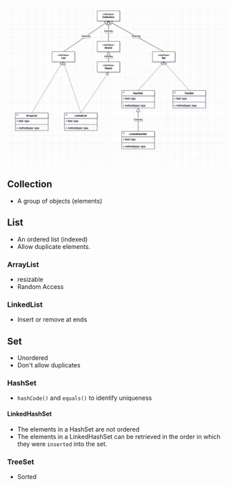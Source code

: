 <p align="center"><img style="display: block; width: 600px; margin: 0 auto;" src=img/2020-11-17-18-08-47.png alt="no image found"></p>

## Collection
- A group of objects (elements)

## List
- An ordered list (indexed)
- Allow duplicate elements.

### ArrayList
- resizable
- Random Access

### LinkedList
- Insert or remove at ends

## Set
- Unordered
- Don't allow duplicates

### HashSet
- `hashCode()` and `equals()` to identify uniqueness

#### LinkedHashSet
- The elements in a HashSet are not ordered
- The elements in a LinkedHashSet can be retrieved in the order in which they were `inserted` into the set.

### TreeSet
- Sorted